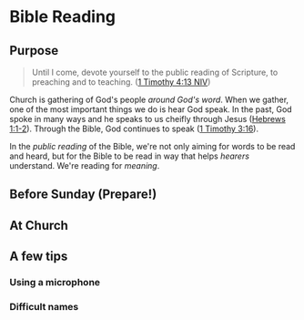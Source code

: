 # Bible Reading

## Purpose
> Until I come, devote yourself to the public reading of Scripture, to preaching and to teaching. ([1 Timothy 4:13 NIV](https://ref.ly/1Tim4.13))

Church is gathering of God's people _around God's word_. When we gather, one of the most important things we do is hear God speak. In the past, God spoke in many ways and he speaks to us cheifly through Jesus ([Hebrews 1:1-2](https://ref.ly/Heb1.1-2)). Through the Bible, God continues to speak ([1 Timothy 3:16](https://ref.ly/1Tim3.16)).

In the _public reading_ of the Bible, we're not only aiming for words to be read and heard, but for the Bible to be read in way that helps _hearers_ understand. We're reading for _meaning_.

## Before Sunday (Prepare!)

## At Church

## A few tips

### Using a microphone

### Difficult names
